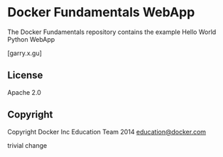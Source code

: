 Docker Fundamentals WebApp
==========================

The Docker Fundamentals repository contains the example Hello World Python WebApp

[garry.x.gu]

## License

Apache 2.0

## Copyright

Copyright Docker Inc Education Team 2014 <education@docker.com>


trivial change
